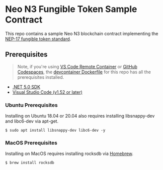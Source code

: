 # Neo N3 Fungible Token Sample Contract

This repo contains a sample Neo N3 blockchain contract implementing the [NEP-17 fungible token standard](https://github.com/neo-project/proposals/pull/126).

## Prerequisites

> Note, if you're using [VS Code Remote Container](https://code.visualstudio.com/docs/remote/containers)
  or [GitHub Codespaces](https://github.com/features/codespaces),
  the [devcontainer Dockerfile](.devcontainer/Dockerfile) for this repo has all the prerequisites installed.

- [.NET 5.0 SDK](https://dotnet.microsoft.com/download/dotnet/5.0)
- [Visual Studio Code (v1.52 or later)](https://code.visualstudio.com/Download)

### Ubuntu Prerequisites

Installing on Ubuntu 18.04 or 20.04 also requires installing libsnappy-dev and libc6-dev
via apt-get. 

``` shell
$ sudo apt install libsnappy-dev libc6-dev -y
```

### MacOS Prerequisites

Installing on MacOS requires installing rocksdb via [Homebrew](https://brew.sh/).

``` shell
$ brew install rocksdb
```

